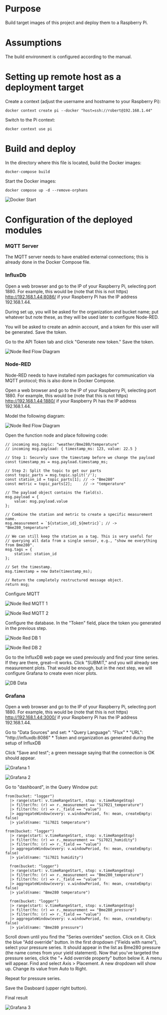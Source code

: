 # Purpose

Build target images of this project and deploy them to a Raspberry Pi.

# Assumptions

The build environment is configured according to the manual.

# Setting up remote host as a deployment target

Create a context (adjust the username and hostname to your Raspberry Pi):

```
docker context create pi --docker "host=ssh://robert@192.168.1.44"
```

Switch to the Pi context:

```
docker context use pi
```

# Build and deploy

In the directory where this file is located, build the Docker images:

```
docker-compose build
```

Start the Docker images:

```
docker compose up -d --remove-orphans
```

![Docker Start](../Documentation/Pictures/docker_start.png)


# Configuration of the deployed modules

### MQTT Server

The MQTT server needs to have enabled external connections; this is already done in the Docker Compose file.


### InfluxDb

Open a web browser and go to the IP of your Raspberry Pi, selecting port 1880. For example, this would be (note that this is not https) http://192.168.1.44:8086/ if your Raspberry Pi has the IP address 192.168.1.44.

During set up, you will be asked for the organization and bucket name; put whatever but note these, as they will be used later to configure Node-RED.

You will be asked to create an admin account, and a token for this user will be generated. Save the token.

Go to the API Token tab and click "Generate new token." Save the token.

![Node Red Flow Diagram](../Documentation/Pictures/db_1.png)


### Node-RED

Node-RED needs to have installed npm packages for communication via MQTT protocol; this is also done in Docker Compose.

Open a web browser and go to the IP of your Raspberry Pi, selecting port 1880. For example, this would be (note that this is not https) http://192.168.1.44:1880/ if your Raspberry Pi has the IP address 192.168.1.44.

Model the following diagram:

![Node Red Flow Diagram](../Documentation/Pictures/node_red_diagram.png)

Open the function node and place following code:

```
// incoming msg.topic: "weather/Bme280/temperature"
// incoming msg.payload: { timestamp_ms: 123, value: 22.5 }

// Step 1: Securely save the timestamp before we change the payload
const timestamp_ms = msg.payload.timestamp_ms;

// Step 2: Split the topic to get our parts
const topic_parts = msg.topic.split('/');
const station_id = topic_parts[1]; // -> "Bme280"
const metric = topic_parts[2];     // -> "temperature"

// The payload object contains the field(s).
msg.payload = {
    value: msg.payload.value
};

// Combine the station and metric to create a specific measurement name.
msg.measurement = `${station_id}_${metric}`; // -> "Bme280_temperature"

// We can still keep the station as a tag. This is very useful for
// querying all data from a single sensor, e.g., "show me everything from Bme280".
msg.tags = {
    station: station_id
};

// Set the timestamp.
msg.timestamp = new Date(timestamp_ms);

// Return the completely restructured message object.
return msg;
```

Configure MQTT

![Node Red MQTT 1](../Documentation/Pictures/node_red_mqtt_1.png)

![Node Red MQTT 2](../Documentation/Pictures/node_red_mqtt_2.png)

Configure the database. In the "Token" field, place the token you generated in the previous step.

![Node Red DB 1](../Documentation/Pictures/node_red_db_1.png)

![Node Red DB 2](../Documentation/Pictures/node_red_db_2.png)

Go to the InfluxDB web page we used previously and find your time series. If they are there, great—it works. Click "SUBMIT," and you will already see measurement plots. That would be enough, but in the next step, we will configure Grafana to create even nicer plots.

![DB Data](../Documentation/Pictures/db_2.png)

### Grafana

Open a web browser and go to the IP of your Raspberry Pi, selecting port 1880. For example, this would be (note that this is not https) http://192.168.1.44:3000/ if your Raspberry Pi has the IP address 192.168.1.44.

Go to "Data Sources" and set:
    * "Query Language": "Flux"
    * "URL": "http://influxdb:8086"
    * Token and organization as generated during the setup of InfluxDB

Click "Save and test"; a green message saying that the connection is OK should appear.

![Grafana 1](../Documentation/Pictures/grafana_1.png)

![Grafana 2](../Documentation/Pictures/grafana_2.png)


Go to "dashboard", in the Query Window put:


```
from(bucket: "logger")
  |> range(start: v.timeRangeStart, stop: v.timeRangeStop)
  |> filter(fn: (r) => r._measurement == "Si7021_temperature")
  |> filter(fn: (r) => r._field == "value")
  |> aggregateWindow(every: v.windowPeriod, fn: mean, createEmpty: false)
  |> yield(name: "Si7021 temperature")

from(bucket: "logger")
  |> range(start: v.timeRangeStart, stop: v.timeRangeStop)
  |> filter(fn: (r) => r._measurement == "Si7021_humidity")
  |> filter(fn: (r) => r._field == "value")
  |> aggregateWindow(every: v.windowPeriod, fn: mean, createEmpty: false)
  |> yield(name: "Si7021 humidity")

  from(bucket: "logger")
  |> range(start: v.timeRangeStart, stop: v.timeRangeStop)
  |> filter(fn: (r) => r._measurement == "Bme280_temperature")
  |> filter(fn: (r) => r._field == "value")
  |> aggregateWindow(every: v.windowPeriod, fn: mean, createEmpty: false)
  |> yield(name: "Bme280 temperature")

  from(bucket: "logger")
  |> range(start: v.timeRangeStart, stop: v.timeRangeStop)
  |> filter(fn: (r) => r._measurement == "Bme280_pressure")
  |> filter(fn: (r) => r._field == "value")
  |> aggregateWindow(every: v.windowPeriod, fn: mean, createEmpty: false)
  |> yield(name: "Bme280 pressure")
```


Scroll down until you find the "Series overrides" section. Click on it.
Click the blue "Add override" button.
In the first dropdown ("Fields with name"), select your pressure series. It should appear in the list as Bme280 pressure (the name comes from your yield statement).
Now that you've targeted the pressure series, click the "+ Add override property" button below it.
A menu will appear. Find and select Axis > Placement.
A new dropdown will show up. Change its value from Auto to Right.

Repeat for pressure series.

Save the Dasboard (upper right button).

Final result

![Grafana 3](../Documentation/Pictures/grafana_3.png)
